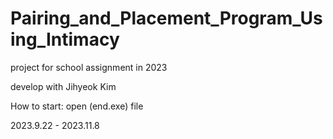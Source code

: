 # Pairing_and_Placement_Program_Using_Intimacy
project for school assignment in 2023 

develop with Jihyeok Kim

How to start: open (end.exe) file

2023.9.22 - 2023.11.8
